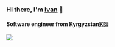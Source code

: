 ### Hi there, I'm [Ivan](https://linkedin.com/in/zhadaev) 👋
#### Software engineer from Kyrgyzstan🇰🇬
![](https://github-profile-summary-cards.vercel.app/api/cards/profile-details?username=zhadaev)
